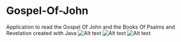 # Gospel-Of-John
Application to read the Gospel Of John and the Books Of Psalms and Revelation created with Java
![Alt text](screenshots/screenshot1.jpg?raw=true "Screenshot")
![Alt text](screenshots/screenshot4.jpg?raw=true "Screenshot")
![Alt text](screenshots/screenshot5.jpg?raw=true "Screenshot")
